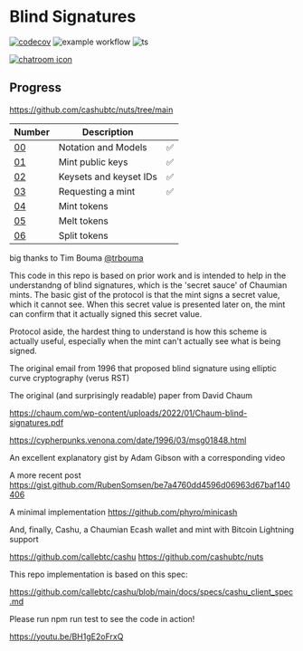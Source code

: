 # Blind Signatures

[![codecov](https://codecov.io/github/BilligsterUser/Blind-Signatures/branch/main/graph/badge.svg?token=VEr2pUyLw5)](https://codecov.io/github/BilligsterUser/Blind-Signatures)
![example workflow](https://github.com/BilligsterUser/Blind-Signatures/actions/workflows/node.js.yml/badge.svg)
![ts](https://badgen.net/badge/Built%20With/TypeScript/blue)

[![chatroom icon](https://patrolavia.github.io/telegram-badge/chat.png)](https://t.me/CashuBTC)


## Progress

https://github.com/cashubtc/nuts/tree/main


| Number   | Description                                                 |  |
|----------|-------------------------------------------------------------|---------|
| [00](https://github.com/cashubtc/nuts/blob/main/00.md) | Notation and Models | ✅
| [01](https://github.com/cashubtc/nuts/blob/main/01.md) | Mint public keys | ✅
| [02](https://github.com/cashubtc/nuts/blob/main/02.md) | Keysets and keyset IDs | ✅
| [03](https://github.com/cashubtc/nuts/blob/main/03.md) | Requesting a mint | ✅
| [04](https://github.com/cashubtc/nuts/blob/main/04.md) | Mint tokens |
| [05](https://github.com/cashubtc/nuts/blob/main/05.md) | Melt tokens |
| [06](https://github.com/cashubtc/nuts/blob/main/06.md) | Split tokens |




big thanks to Tim Bouma [@trbouma](https://github.com/trbouma)


This code in this repo is based on prior work and is intended to help in the understandng of blind signatures, which is the 'secret sauce' of Chaumian mints. The basic gist of the protocol is that the mint signs a secret value, which it cannot see. When this secret value is presented later on, the mint can confirm that it actually signed this secret value.

Protocol aside, the hardest thing to understand is how this scheme is actually useful, especially when the mint can't actually see what is being signed.

The original email from 1996 that proposed blind signature using elliptic curve cryptography (verus RST)

The original (and surprisingly readable) paper from David Chaum

https://chaum.com/wp-content/uploads/2022/01/Chaum-blind-signatures.pdf

https://cypherpunks.venona.com/date/1996/03/msg01848.html

An excellent explanatory gist by Adam Gibson with a corresponding video

A more recent post https://gist.github.com/RubenSomsen/be7a4760dd4596d06963d67baf140406

A minimal implementation https://github.com/phyro/minicash

And, finally, Cashu, a Chaumian Ecash wallet and mint with Bitcoin Lightning support

https://github.com/callebtc/cashu
https://github.com/cashubtc/nuts

This repo implementation is based on this spec:

https://github.com/callebtc/cashu/blob/main/docs/specs/cashu_client_spec.md

Please run npm run test to see the code in action!

https://youtu.be/BH1gE2oFrxQ


